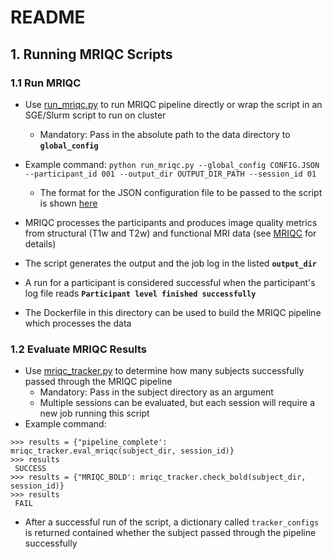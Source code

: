 # README

## 1. Running MRIQC Scripts

### 1.1 Run MRIQC
- Use [run_mriqc.py](https://github.com/neurodatascience/mr_proc/blob/main/workflow/proc_pipe/mriqc/run_mriqc.py) to run MRIQC pipeline directly or wrap the script in an SGE/Slurm script to run on cluster
	- Mandatory: Pass in the absolute path to the data directory to **`global_config`**

- Example command:
	``` python run_mriqc.py --global_config CONFIG.JSON --participant_id 001 --output_dir OUTPUT_DIR_PATH --session_id 01 ```
	- The format for the JSON configuration file to be passed to the script is shown [here](https://github.com/neurodatascience/mr_proc/blob/main/sample_global_configs.json)
	
- MRIQC processes the participants and produces image quality metrics from structural (T1w and T2w) and functional MRI data (see [MRIQC](https://mriqc.readthedocs.io/en/latest/) for details)
- The script generates the output and the job log in the listed **`output_dir`**
- A run for a participant is considered successful when the participant's log file reads **`Participant level finished successfully`**
- The Dockerfile in this directory can be used to build the MRIQC pipeline which processes the data

### 1.2 Evaluate MRIQC Results
- Use [mriqc_tracker.py](https://github.com/neurodatascience/mr_proc/blob/main/trackers/mriqc_tracker.py) to determine how many subjects successfully passed through the MRIQC pipeline
	- Mandatory: Pass in the subject directory as an argument
	- Multiple sessions can be evaluated, but each session will require a new job running this script
- Example command:
```pycon
>>> results = {"pipeline_complete': mriqc_tracker.eval_mriqc(subject_dir, session_id)}
>>> results
 SUCCESS
>>> results = {"MRIQC_BOLD': mriqc_tracker.check_bold(subject_dir, session_id)}
>>> results
 FAIL
```
- After a successful run of the script, a dictionary called `tracker_configs` is returned contained whether the subject passed through the pipeline successfully
